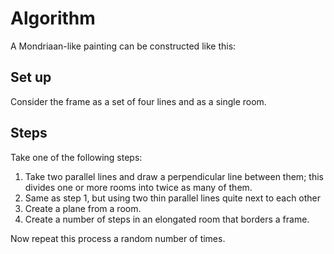 # Algorithm

A Mondriaan-like painting can be constructed like this:

## Set up

Consider the frame as a set of four lines and as a single room.

## Steps

Take one of the following steps:

1. Take two parallel lines and draw a perpendicular line between them; this divides one or more rooms into twice as many of them.
2. Same as step 1, but using two thin parallel lines quite next to each other
2. Create a plane from a room.
3. Create a number of steps in an elongated room that borders a frame.

Now repeat this process a random number of times.
